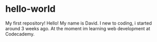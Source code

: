 # hello-world
My first repository!
Hello! My name is David. I new to coding, i started around 3 weeks ago. At the moment im learning web development at Codecademy. 
